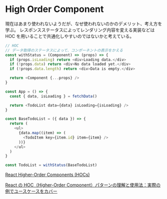<!-- TODO -->

# High Order Component

現在はあまり使われないようだが、なぜ使われないのかのデメリット、考え方を学ぶ。
レスポンスステータスによってレンダリング内容を変える実装などは HOC を用いることで共通化しやすいのではないかと考えている。

```javascript
// HOC
// データ取得のステータスによって、コンポーネントの表示をかえる
const withStatus = (Component) => (props) => {
  if (props.isLoading) return <div>Loading data.</div>
  if (!props.data) return <div>No data loaded yet.</div>
  if (!props.data.length) return <div>Data is empty.</div>

  return <Component {...props} />
}

const App = () => {
  const { data, isLoading } = fetchData()

  return <TodoList data={data} isLoading={isLoading} />
}

const BaseTodoList = ({ data }) => {
  return (
    <ul>
      {data.map((item) => (
        <TodoItem key={item.id} item={item} />
      ))}
    </ul>
  )
}

const TodoList = withStatus(BaseTodoList)
```

[React Higher-Order Components (HOCs)](https://www.robinwieruch.de/react-higher-order-components/)

[React の HOC（Higher-Order Component）パターンの理解と使用法：実際の例でユースケースをカバー](https://dev-k.hatenablog.com/entry/basics-of-react%27s-higher-order-components-pattern-dev-k)
